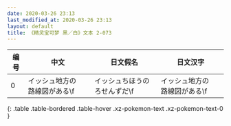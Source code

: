 ```yaml
---
date: 2020-03-26 23:13
last_modified_at: 2020-03-26 23:13
layout: default
title: 《精灵宝可梦 黑／白》文本 2-073
---
```

| 编号 | 中文 | 日文假名 | 日文汉字 |
| ---- | ---- | ---- | --- |
| 0 | イッシュ地方の　路線図がある\f | イッシュちほうの　ろせんずだ\f | イッシュ地方の　路線図がある\f |
{: .table .table-bordered .table-hover .xz-pokemon-text .xz-pokemon-text-0 }